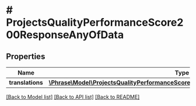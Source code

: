 # # ProjectsQualityPerformanceScore200ResponseAnyOfData

## Properties

Name | Type | Description | Notes
------------ | ------------- | ------------- | -------------
**translations** | [**\Phrase\Model\ProjectsQualityPerformanceScore200ResponseAnyOfDataTranslationsInner[]**](ProjectsQualityPerformanceScore200ResponseAnyOfDataTranslationsInner.md) |  | [optional] 

[[Back to Model list]](../../README.md#documentation-for-models) [[Back to API list]](../../README.md#documentation-for-api-endpoints) [[Back to README]](../../README.md)


